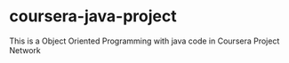 # coursera-java-project
This is a Object Oriented Programming with java code in Coursera Project Network

